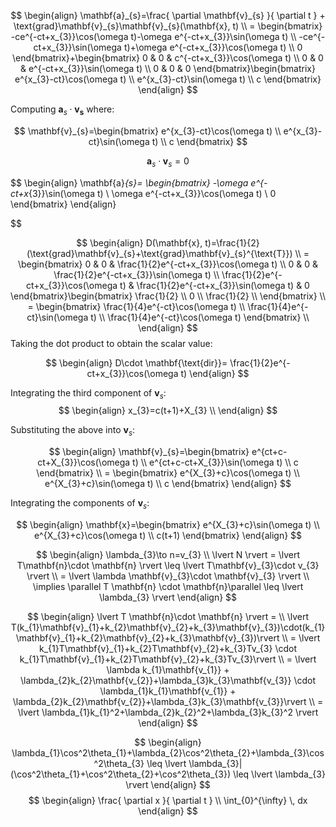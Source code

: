 
$$
\begin{align}
\mathbf{a}_{s}=\frac{ \partial \mathbf{v}_{s} }{ \partial t } + \text{grad}\mathbf{v}_{s}\mathbf{v}_{s}(\mathbf{x}, t) \\
= \begin{bmatrix}
-ce^{-ct+x_{3}}\cos(\omega t)-\omega e^{-ct+x_{3}}\sin(\omega t) \\
-ce^{-ct+x_{3}}\sin(\omega t)+\omega e^{-ct+x_{3}}\cos(\omega t) \\
0
\end{bmatrix}+\begin{bmatrix}
0 & 0 & c^{-ct+x_{3}}\cos(\omega t) \\
0 & 0 & e^{-ct+x_{3}}\sin(\omega t) \\
0 & 0 & 0
\end{bmatrix}\begin{bmatrix}
e^{x_{3}-ct}\cos(\omega t) \\
e^{x_{3}-ct}\sin(\omega t) \\
c
\end{bmatrix}
\end{align}
$$

Computing $\mathbf{a}_{s}\cdot \mathbf{v_{s}}$ where:

$$
\mathbf{v}_{s}=\begin{bmatrix}
e^{x_{3}-ct}\cos(\omega t) \\
e^{x_{3}-ct}\sin(\omega t) \\
c
\end{bmatrix}
$$

$$
\mathbf{a}_{s}\cdot \mathbf{v}_{s}=0
$$




$$
\begin{align}
\mathbf{a}_{s}= \begin{bmatrix}
-\omega e^{-ct+x_{3}}\sin(\omega t) \\
\omega e^{-ct+x_{3}}\cos(\omega t) \\
0
\end{bmatrix}
\end{align}

$$

$$
\begin{align}
D(\mathbf{x}, t)=\frac{1}{2}(\text{grad}\mathbf{v}_{s}+\text{grad}\mathbf{v}_{s}^{\text{T}}) \\
= \begin{bmatrix}
0 & 0 & \frac{1}{2}e^{-ct+x_{3}}\cos(\omega t) \\
0 & 0 & \frac{1}{2}e^{-ct+x_{3}}\sin(\omega t) \\
\frac{1}{2}e^{-ct+x_{3}}\cos(\omega t) & \frac{1}{2}e^{-ct+x_{3}}\sin(\omega t) & 0
\end{bmatrix}\begin{bmatrix}
\frac{1}{2} \\
0 \\
\frac{1}{2} \\
\end{bmatrix}  \\
= \begin{bmatrix}
\frac{1}{4}e^{-ct}\cos(\omega t) \\
\frac{1}{4}e^{-ct}\sin(\omega t) \\
\frac{1}{4}e^{-ct}\cos(\omega t)
\end{bmatrix} \\
\end{align}
$$
Taking the dot product to obtain the scalar value:

$$
\begin{align}
D\cdot \mathbf{\text{dir}}= \frac{1}{2}e^{-ct+x_{3}}\cos(\omega t)
\end{align}
$$

Integrating the third component of $\mathbf{v}_{s}$:
$$
\begin{align}
x_{3}=c(t+1)+X_{3} \\
\end{align}
$$

Substituting the above into $\mathbf{v}_{s}$:

$$
\begin{align}
\mathbf{v}_{s}=\begin{bmatrix}
e^{ct+c-ct+X_{3}}\cos(\omega t) \\
e^{ct+c-ct+X_{3}}\sin(\omega t) \\
c
\end{bmatrix} \\
= \begin{bmatrix}
e^{X_{3}+c}\cos(\omega t) \\
e^{X_{3}+c}\sin(\omega t) \\
c
\end{bmatrix}
\end{align}
$$

Integrating the components of $\mathbf{v}_{s}$:

$$
\begin{align}
\mathbf{x}=\begin{bmatrix}
e^{X_{3}+c}\sin(\omega t) \\
e^{X_{3}+c}\cos(\omega t) \\
c(t+1)
\end{bmatrix}
\end{align}
$$


$$
\begin{align}
\lambda_{3}\to n=v_{3} \\
\lvert N \rvert = \lvert T\mathbf{n}\cdot \mathbf{n} \rvert \leq \lvert T\mathbf{v}_{3}\cdot v_{3} \rvert \\
= \lvert \lambda \mathbf{v}_{3}\cdot \mathbf{v}_{3} \rvert \\
\implies \parallel T \mathbf{n} \cdot \mathbf{n}\parallel \leq \lvert \lambda_{3} \rvert 
\end{align}
$$

$$
\begin{align}
\lvert T \mathbf{n}\cdot \mathbf{n} \rvert =  \\
\lvert T(k_{1}\mathbf{v}_{1}+k_{2}\mathbf{v}_{2}+k_{3}\mathbf{v}_{3})\cdot(k_{1}\mathbf{v}_{1}+k_{2}\mathbf{v}_{2}+k_{3}\mathbf{v}_{3})\rvert   \\
= \lvert k_{1}T\mathbf{v}_{1}+k_{2}T\mathbf{v}_{2}+k_{3}Tv_{3} \cdot k_{1}T\mathbf{v}_{1}+k_{2}T\mathbf{v}_{2}+k_{3}Tv_{3}\rvert  \\
= \lvert \lambda k_{1}\mathbf{v_{1}} + \lambda_{2}k_{2}\mathbf{v_{2}}+\lambda_{3}k_{3}\mathbf{v_{3}} \cdot \lambda_{1}k_{1}\mathbf{v_{1}} + \lambda_{2}k_{2}\mathbf{v_{2}}+\lambda_{3}k_{3}\mathbf{v_{3}}\rvert \\
= \lvert \lambda_{1}k_{1}^2+\lambda_{2}k_{2}^2+\lambda_{3}k_{3}^2 \rvert 
\end{align}
$$

$$
\begin{align}
\lambda_{1}\cos^2\theta_{1}+\lambda_{2}\cos^2\theta_{2}+\lambda_{3}\cos^2\theta_{3} \leq \lvert \lambda_{3}|(\cos^2\theta_{1}+\cos^2\theta_{2}+\cos^2\theta_{3}) \leq \lvert \lambda_{3} \rvert 
\end{align}
$$$$
\begin{align}
\frac{ \partial x }{ \partial t }  \\
\int_{0}^{\infty}  \, dx 
\end{align}
$$